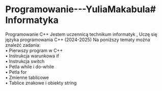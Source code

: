 # Programowanie---YuliaMakabula# Informatyka
Programowanie C++
Jestem uczennicą technikum informatyk , Uczę się języka programowania C++ (2024-2025)
Na poniższy tematy można znaleźć zadania:  
• ﻿﻿Pierwszy program w C++  
• ﻿﻿Instrukcja warunkowa if  
• ﻿﻿Instrukcja switch  
• ﻿﻿Petla while i do-while  
• ﻿﻿Petla for  
• ﻿﻿Zmienne tablicowe  
• ﻿﻿Tablice znakowe i obiekty string  
